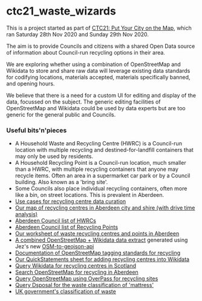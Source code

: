 # ctc21_waste_wizards

This is a project started as part of 
[CTC21: Put Your City on the Map](https://github.com/CodeTheCity/CTC21), 
which ran Saturday 28th Nov 2020 and Sunday 29th Nov 2020.

The aim is to provide Councils and citizens with a shared Open Data source of information about Council-run recycling options in their area.

We are exploring whether using a combination of OpenStreetMap and Wikidata to store and share raw data will leverage existing data standards for codifying locations, materials accepted, materials specifically banned, and opening hours.

We believe that there is a need for a custom UI for editing and display of the data, focussed on the subject. The generic editing facilities of OpenStreetMap and Wikidata could be used by data experts but are too generic for the general public and Councils.

### Useful bits'n'pieces

* A Household Waste and Recycling Centre (HWRC) is a Council-run location with multiple recycling and destined-for-landfill containers that may only be used by residents.
* A Household Recycling Point is a Council-run location, much smaller than a HWRC, with multiple recycling containers that anyone may recycle items. Often an area in a supermarket car park or by a Council building. Also known as a 'bring site'.
* Some Councils also place individual recycling containers, often more like a bin, on street locations. This is prevalent in Aberdeen.
* [Use cases for recycling centre data curation](https://raw.githack.com/CodeTheCity/ctc21_waste_wizards/main/prototype/use_cases.html)
* [Our map of recycling centres in Aberdeen city and shire (with drive time analysis)](https://raw.githack.com/CodeTheCity/ctc21_waste_wizards/main/prototype/index.html)
* [Aberdeen Council list of HWRCs](https://www.aberdeencity.gov.uk/services/bins-and-recycling/find-your-nearest-recycling-centre)
* [Aberdeen Council list of Recycling Points](https://www.aberdeencity.gov.uk/services/bins-and-recycling/recycling-points)
* [Our worksheet of waste recycling centres and points in Aberdeen](HWRC.csv)
* [A combined OpenStreetMap + Wikidata data extract](HWRC.geojson) generated using Jez's new [OSM-to-geojson-api](https://github.com/jnicho02/osm-to-geojson-api)
* [Documentation of OpenStreetMap tagging standards for recycling](https://wiki.openstreetmap.org/wiki/Tag:amenity%3Drecycling)
* [Our QuickStatements sheet for adding recycling centres into Wikidata](recycling-centre-quickstatements.csv)
* [Query Wikidata for recycling centres in Scotland](https://w.wiki/occ)
* [Search OpenStreetMap for recycling in Aberdeen](https://www.openstreetmap.org/search?query=aberdeen%20recycling)
* [Query OpenStreetMap using OverPass for recycling sites](https://overpass-turbo.eu/s/10Fv)
* [Query Dsposal for the waste classification of 'mattress'](https://dsposal.uk/search-results/?keyword=Mattress&flexdatalist-keyword=Mattress&list-type=LOW)
* [UK government's classification of waste](https://assets.publishing.service.gov.uk/government/uploads/system/uploads/attachment_data/file/719394/Waste-classification-technical-guidance-WM3.pdf)
